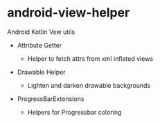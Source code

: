 # android-view-helper
Android Kotlin Vew utils

- Attribute Getter
  - Helper to fetch attrs from xml inflated views
 
- Drawable Helper
  - Lighten and darken drawable backgrounds
  
- ProgressBarExtensions
   - Helpers for Progressbar coloring
  
